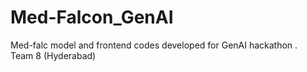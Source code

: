 # Med-Falcon_GenAI
Med-falc model and frontend codes developed for GenAI hackathon .  
Team 8 (Hyderabad)
